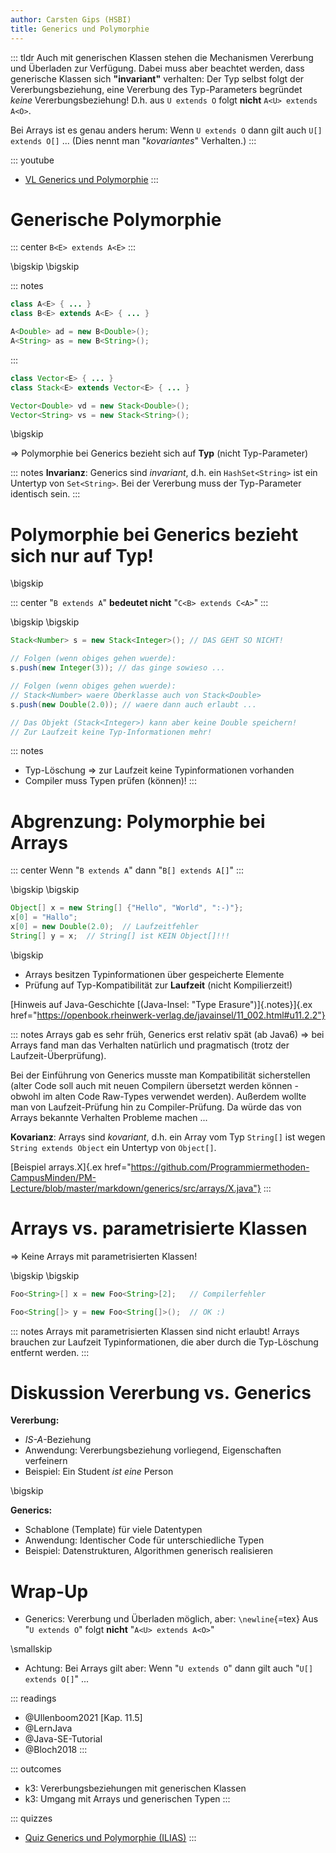 ```yaml
---
author: Carsten Gips (HSBI)
title: Generics und Polymorphie
---
```


::: tldr
Auch mit generischen Klassen stehen die Mechanismen Vererbung und Überladen zur Verfügung. Dabei muss aber beachtet
werden, dass generische Klassen sich **"invariant"** verhalten: Der Typ selbst folgt der Vererbungsbeziehung, eine
Vererbung des Typ-Parameters begründet *keine* Vererbungsbeziehung! D.h. aus `U extends O` folgt **nicht**
`A<U> extends A<O>`.

Bei Arrays ist es genau anders herum: Wenn `U extends O` dann gilt auch `U[] extends O[]` ... (Dies nennt man
"*kovariantes*" Verhalten.)
:::

::: youtube
-   [VL Generics und Polymorphie](https://youtu.be/RiTA43wTixQ)
:::

# Generische Polymorphie

::: center
`B<E> extends A<E>`
:::

\bigskip
\bigskip

::: notes
``` java
class A<E> { ... }
class B<E> extends A<E> { ... }

A<Double> ad = new B<Double>();
A<String> as = new B<String>();
```
:::

``` java
class Vector<E> { ... }
class Stack<E> extends Vector<E> { ... }

Vector<Double> vd = new Stack<Double>();
Vector<String> vs = new Stack<String>();
```

\bigskip

=\> Polymorphie bei Generics bezieht sich auf **Typ** (nicht Typ-Parameter)

::: notes
**Invarianz**: Generics sind *invariant*, d.h. ein `HashSet<String>` ist ein Untertyp von `Set<String>`. Bei der
Vererbung muss der Typ-Parameter identisch sein.
:::

# Polymorphie bei Generics bezieht sich nur auf Typ!

\bigskip

::: center
"`B extends A`" **bedeutet nicht** "`C<B> extends C<A>`"
:::

\bigskip
\bigskip

``` java
Stack<Number> s = new Stack<Integer>(); // DAS GEHT SO NICHT!

// Folgen (wenn obiges gehen wuerde):
s.push(new Integer(3)); // das ginge sowieso ...

// Folgen (wenn obiges gehen wuerde):
// Stack<Number> waere Oberklasse auch von Stack<Double>
s.push(new Double(2.0)); // waere dann auch erlaubt ...

// Das Objekt (Stack<Integer>) kann aber keine Double speichern!
// Zur Laufzeit keine Typ-Informationen mehr!
```

::: notes
-   Typ-Löschung =\> zur Laufzeit keine Typinformationen vorhanden
-   Compiler muss Typen prüfen (können)!
:::

# Abgrenzung: Polymorphie bei Arrays

::: center
Wenn "`B extends A`" dann "`B[] extends A[]`"
:::

\bigskip
\bigskip

``` java
Object[] x = new String[] {"Hello", "World", ":-)"};
x[0] = "Hallo";
x[0] = new Double(2.0);  // Laufzeitfehler
String[] y = x;  // String[] ist KEIN Object[]!!!
```

\bigskip

-   Arrays besitzen Typinformationen über gespeicherte Elemente
-   Prüfung auf Typ-Kompatibilität zur **Laufzeit** (nicht Kompilierzeit!)

[Hinweis auf Java-Geschichte [(Java-Insel: "Type Erasure")]{.notes}]{.ex
href="https://openbook.rheinwerk-verlag.de/javainsel/11_002.html#u11.2.2"}

::: notes
Arrays gab es sehr früh, Generics erst relativ spät (ab Java6) =\> bei Arrays fand man das Verhalten natürlich und
pragmatisch (trotz der Laufzeit-Überprüfung).

Bei der Einführung von Generics musste man Kompatibilität sicherstellen (alter Code soll auch mit neuen Compilern
übersetzt werden können - obwohl im alten Code Raw-Types verwendet werden). Außerdem wollte man von Laufzeit-Prüfung hin
zu Compiler-Prüfung. Da würde das von Arrays bekannte Verhalten Probleme machen ...

**Kovarianz**: Arrays sind *kovariant*, d.h. ein Array vom Typ `String[]` ist wegen `String extends Object` ein Untertyp
von `Object[]`.

[Beispiel arrays.X]{.ex
href="https://github.com/Programmiermethoden-CampusMinden/PM-Lecture/blob/master/markdown/generics/src/arrays/X.java"}
:::

# Arrays vs. parametrisierte Klassen

=\> Keine Arrays mit parametrisierten Klassen!

\bigskip
\bigskip

``` java
Foo<String>[] x = new Foo<String>[2];   // Compilerfehler

Foo<String[]> y = new Foo<String[]>();  // OK :)
```

::: notes
Arrays mit parametrisierten Klassen sind nicht erlaubt! Arrays brauchen zur Laufzeit Typinformationen, die aber durch
die Typ-Löschung entfernt werden.
:::

# Diskussion Vererbung vs. Generics

**Vererbung:**

-   *IS-A*-Beziehung
-   Anwendung: Vererbungsbeziehung vorliegend, Eigenschaften verfeinern
-   Beispiel: Ein Student *ist eine* Person

\bigskip

**Generics:**

-   Schablone (Template) für viele Datentypen
-   Anwendung: Identischer Code für unterschiedliche Typen
-   Beispiel: Datenstrukturen, Algorithmen generisch realisieren

# Wrap-Up

-   Generics: Vererbung und Überladen möglich, aber: `\newline`{=tex} Aus "`U extends O`" folgt **nicht**
    "`A<U> extends A<O>`"

\smallskip

-   Achtung: Bei Arrays gilt aber: Wenn "`U extends O`" dann gilt auch "`U[] extends O[]`" ...

::: readings
-   @Ullenboom2021 [Kap. 11.5]
-   @LernJava
-   @Java-SE-Tutorial
-   @Bloch2018
:::

::: outcomes
-   k3: Vererbungsbeziehungen mit generischen Klassen
-   k3: Umgang mit Arrays und generischen Typen
:::

::: quizzes
-   [Quiz Generics und Polymorphie
    (ILIAS)](https://www.hsbi.de/elearning/goto.php?target=tst_1106238&client_id=FH-Bielefeld)
:::
